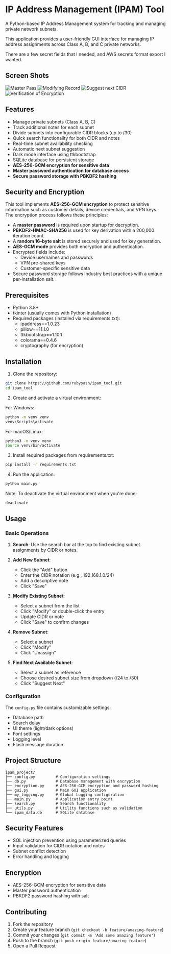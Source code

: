 # IP Address Management (IPAM) Tool

A Python-based IP Address Management system for tracking and managing private network subnets. 

This application provides a user-friendly GUI interface for managing IP address assignments across Class A, B, and C private networks.

There are a few secret fields that I needed, and AWS secrets format export I wanted.   

## Screen Shots

![Master Pass](demo-masterpass.png)
![Modifying Record](demo-modify.png)
![Suggest next CIDR](demo-suggest28.png)
![Verification of Encryption](demo-db_dump.png)


## Features

- Manage private subnets (Class A, B, C)
- Track additional notes for each subnet
- Divide subnets into configurable CIDR blocks (up to /30)
- Quick search functionality for both CIDR and notes
- Real-time subnet availability checking
- Automatic next subnet suggestion
- Dark mode interface using ttkbootstrap
- SQLite database for persistent storage
- **AES-256-GCM encryption for sensitive data**
- **Master password authentication for database access**
- **Secure password storage with PBKDF2 hashing**

## Security and Encryption

This tool implements **AES-256-GCM encryption** to protect sensitive information such as customer details, device credentials, and VPN keys. The encryption process follows these principles:

- A **master password** is required upon startup for decryption.
- **PBKDF2-HMAC-SHA256** is used for key derivation with a 200,000 iteration count.
- A **random 16-byte salt** is stored securely and used for key generation.
- **AES-GCM mode** provides both encryption and authentication.
- Encrypted fields include:
  - Device usernames and passwords
  - VPN pre-shared keys
  - Customer-specific sensitive data
- Secure password storage follows industry best practices with a unique per-installation salt.


## Prerequisites

- Python 3.8+
- tkinter (usually comes with Python installation)
- Required packages (installed via requirements.txt):
  - ipaddress==1.0.23
  - pillow==11.1.0
  - ttkbootstrap==1.10.1
  - colorama==0.4.6
  - cryptography (for encryption)

## Installation

1. Clone the repository:
```bash
git clone https://github.com/rubysash/ipam_tool.git
cd ipam_tool
```

2. Create and activate a virtual environment:

For Windows:
```bash
python -m venv venv
venv\Scripts\activate
```

For macOS/Linux:
```bash
python3 -m venv venv
source venv/bin/activate
```

3. Install required packages from requirements.txt:
```bash
pip install -r requirements.txt
```

4. Run the application:
```bash
python main.py
```

Note: To deactivate the virtual environment when you're done:
```bash
deactivate
```

## Usage

### Basic Operations

1. **Search**: Use the search bar at the top to find existing subnet assignments by CIDR or notes.

2. **Add New Subnet**:
   - Click the "Add" button
   - Enter the CIDR notation (e.g., 192.168.1.0/24)
   - Add a descriptive note
   - Click "Save"

3. **Modify Existing Subnet**:
   - Select a subnet from the list
   - Click "Modify" or double-click the entry
   - Update CIDR or note
   - Click "Save" to confirm changes

4. **Remove Subnet**:
   - Select a subnet
   - Click "Modify"
   - Click "Unassign"

5. **Find Next Available Subnet**:
   - Select a subnet as reference
   - Choose desired subnet size from dropdown (/24 to /30)
   - Click "Suggest Next"

### Configuration

The `config.py` file contains customizable settings:

- Database path
- Search delay
- UI theme (light/dark options)
- Font settings
- Logging level
- Flash message duration

## Project Structure

```
ipam_project/
├── config.py         # Configuration settings
├── db.py             # Database management with encryption
├── encryption.py     # AES-256-GCM encryption and password hashing
├── gui.py            # Main GUI application
├── my_logging.py     # Global Logging configuration
├── main.py           # Application entry point
├── search.py         # Search functionality
├── utils.py          # Utility functions such as validation
└── ipam_data.db      # SQLite database
```

## Security Features

- SQL injection prevention using parameterized queries
- Input validation for CIDR notation and notes
- Subnet conflict detection
- Error handling and logging

## Encryption

- AES-256-GCM encryption for sensitive data
- Master password authentication
- PBKDF2 password hashing with salt
    
## Contributing

1. Fork the repository
2. Create your feature branch (`git checkout -b feature/amazing-feature`)
3. Commit your changes (`git commit -m 'Add some amazing feature'`)
4. Push to the branch (`git push origin feature/amazing-feature`)
5. Open a Pull Request

